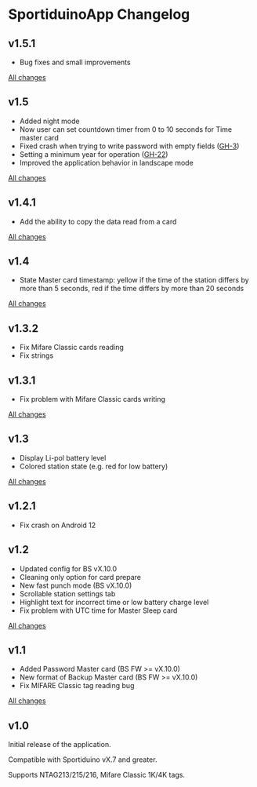 # SportiduinoApp Changelog

## v1.5.1

* Bug fixes and small improvements

[All changes](https://github.com/sportiduino/sportiduinoapp/compare/v1.5...v1.5.1)

## v1.5

* Added night mode
* Now user can set countdown timer from 0 to 10 seconds for Time master card
* Fixed crash when trying to write password with empty fields ([GH-3](https://github.com/sportiduino/sportiduinoapp/issues/3))
* Setting a minimum year for operation ([GH-22](https://github.com/sportiduino/sportiduinoapp/issues/22))
* Improved the application behavior in landscape mode

[All changes](https://github.com/sportiduino/sportiduinoapp/compare/v1.4.1...v1.5)

## v1.4.1

* Add the ability to copy the data read from a card

[All changes](https://github.com/sportiduino/sportiduinoapp/compare/v1.4...v1.4.1)

## v1.4

* State Master card timestamp: yellow if the time of the station differs by more than 5 seconds,
red if the time differs by more than 20 seconds

[All changes](https://github.com/sportiduino/sportiduinoapp/compare/v1.3.2...v1.4)

## v1.3.2

* Fix Mifare Classic cards reading
* Fix strings

## v1.3.1

* Fix problem with Mifare Classic cards writing

[All changes](https://github.com/sportiduino/sportiduinoapp/compare/v1.3...v1.3.1)

## v1.3

* Display Li-pol battery level
* Colored station state (e.g. red for low battery)

[All changes](https://github.com/sportiduino/sportiduinoapp/compare/v1.2.1...v1.3)

## v1.2.1

* Fix crash on Android 12

## v1.2

* Updated config for BS vX.10.0
* Cleaning only option for card prepare
* New fast punch mode (BS vX.10.0)
* Scrollable station settings tab
* Highlight text for incorrect time or low battery charge level
* Fix problem with UTC time for Master Sleep card

[All changes](https://github.com/sportiduino/sportiduinoapp/compare/v1.1...v1.2)

## v1.1

* Added Password Master card (BS FW >= vX.10.0)
* New format of Backup Master card (BS FW >= vX.10.0)
* Fix MIFARE Classic tag reading bug

[All changes](https://github.com/sportiduino/sportiduinoapp/compare/v1.0...v1.1)

## v1.0

Initial release of the application.

Compatible with Sportiduino vX.7 and greater.

Supports NTAG213/215/216, Mifare Classic 1K/4K tags.

